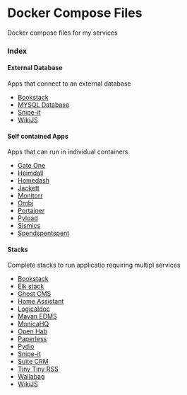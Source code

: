 # Docker Compose Files
Docker compose files for my services

### Index

#### External Database
Apps that connect to an external database
- [Bookstack](./external_database/bookstack/)
- [MYSQL Database](./external_database/Mysql/)
- [Snipe-it](./external_database/snipe-it)
- [WikiJS](./external_database/WikiJS)

#### Self contained Apps 
Apps that can run in individual containers 
- [Gate One](./self_contained/gate_one/)
- [Heimdall](./self_contained/heimdall/)
- [Homedash](./self_contained/homedash/)
- [Jackett](./self_contained/jackett/)
- [Monitorr](./self_contained/monitorr/)
- [Ombi](./self_contained/ombi/)
- [Portainer](./self_contained/portainer/)
- [Pyload](./self_contained/pyload/)
- [Sismics](./self_contained/sismics/)
- [Spendspentspent](./self_contained/spendspentspent/)


#### Stacks
Complete stacks to run applicatio requiring multipl services
- [Bookstack](./stacks/bookstack)
- [Elk stack](./stacks/elk_stack)
- [Ghost CMS](./stacks/ghost_cms)
- [Home Assistant](./stacks/home_assistant)
- [Logicaldoc](./stacks/logicaldoc)
- [Mayan EDMS](./stacks/mayan_edms)
- [MonicaHQ](./stacks/monica_hq)
- [Open Hab](./stacks/open_hab)
- [Paperless](./stacks/paperless)
- [Pydio](./stacks/pydio)
- [Snipe-it](./stacks/snipe_it)
- [Suite CRM](./stacks/suite_crm)
- [Tiny Tiny RSS](./stacks/tiny_tiny_rss)
- [Wallabag](./stacks/wallabag)
- [WikiJS](./stacks/WikiJS)